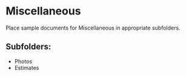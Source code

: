 # Miscellaneous

Place sample documents for Miscellaneous in appropriate subfolders.

## Subfolders:
- Photos
- Estimates
